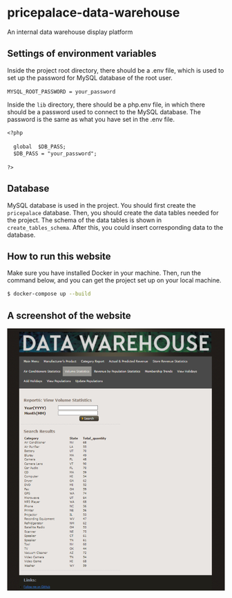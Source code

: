 # pricepalace-data-warehouse
An  internal data warehouse display platform

## Settings of environment variables
Inside the project root directory, there should be a .env file, which is used to set up the password for MySQL database of the root user.

`MYSQL_ROOT_PASSWORD = your_password`


Inside the `lib` directory, there should be a php.env file, in which there should be a password used to connect to the MySQL database. The password is the same as what  you have set in the .env file.

```
<?php

  global  $DB_PASS;
  $DB_PASS = "your_password";

?>
```

## Database

MySQL database is used in the project. You should first create the `pricepalace` database. Then, you should create the data tables needed for the project. The schema of the data tables is shown in `create_tables_schema`. After this, you could insert corresponding data to the database.

## How to run this website

Make sure you have installed Docker in your machine. Then, run the command below, and you can get the project set up on your local machine.

```bash
$ docker-compose up --build
``` 

## A screenshot of the website
![screenshot](./screenshot.png)




